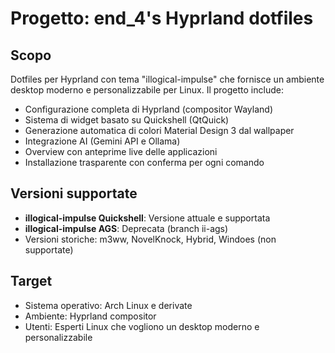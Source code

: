 # Progetto: end_4's Hyprland dotfiles

## Scopo
Dotfiles per Hyprland con tema "illogical-impulse" che fornisce un ambiente desktop moderno e personalizzabile per Linux. Il progetto include:
- Configurazione completa di Hyprland (compositor Wayland)
- Sistema di widget basato su Quickshell (QtQuick)
- Generazione automatica di colori Material Design 3 dal wallpaper
- Integrazione AI (Gemini API e Ollama)
- Overview con anteprime live delle applicazioni
- Installazione trasparente con conferma per ogni comando

## Versioni supportate
- **illogical-impulse Quickshell**: Versione attuale e supportata
- **illogical-impulse AGS**: Deprecata (branch ii-ags)
- Versioni storiche: m3ww, NovelKnock, Hybrid, Windoes (non supportate)

## Target
- Sistema operativo: Arch Linux e derivate
- Ambiente: Hyprland compositor
- Utenti: Esperti Linux che vogliono un desktop moderno e personalizzabile
